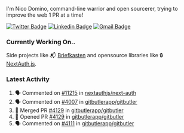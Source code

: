 
I'm Nico Domino, command-line warrior and open sourcerer, trying to improve the web 1 PR at a time!

[![Twitter Badge](https://img.shields.io/badge/-@ndom91-1ca0f1?style=flat-square&labelColor=1ca0f1&logo=twitter&logoColor=white&link=https://twitter.com/ndom91)](https://twitter.com/ndom91) [![Linkedin Badge](https://img.shields.io/badge/-ndom91-blue?style=flat-square&logo=Linkedin&logoColor=white&link=https://www.linkedin.com/in/ndom91/)](https://www.linkedin.com/in/ndom91/) [![Gmail Badge](https://img.shields.io/badge/-yo@ndo.dev-c14438?style=flat-square&logo=mail.ru&logoColor=white&link=mailto:yo@ndo.dev)](mailto:yo@ndo.dev)

### Currently Working On..

Side projects like 📬 [Briefkasten](https://briefkastenhq.com) and opensource libraries like 🔒 [NextAuth.js](https://github.com/nextauthjs/next-auth).

<!--START_SECTION_PROFILE_VIEWS:readme-info-->
<!--END_SECTION_PROFILE_VIEWS:readme-info-->

<!--START_SECTION_DAILY_COMMIT:readme-info-->
<!--END_SECTION_DAILY_COMMIT:readme-info-->

<!--START_SECTION_WEEKLY_COMMIT:readme-info-->
<!--END_SECTION_WEEKLY_COMMIT:readme-info-->

### Latest Activity

<!--START_SECTION:activity-->
1. 🗣 Commented on [#11215](https://github.com/nextauthjs/next-auth/pull/11215#issuecomment-2180387842) in [nextauthjs/next-auth](https://github.com/nextauthjs/next-auth)
2. 🗣 Commented on [#4007](https://github.com/gitbutlerapp/gitbutler/issues/4007#issuecomment-2180206582) in [gitbutlerapp/gitbutler](https://github.com/gitbutlerapp/gitbutler)
3. 🎉 Merged PR [#4129](https://github.com/gitbutlerapp/gitbutler/pull/4129) in [gitbutlerapp/gitbutler](https://github.com/gitbutlerapp/gitbutler)
4. 💪 Opened PR [#4129](https://github.com/gitbutlerapp/gitbutler/pull/4129) in [gitbutlerapp/gitbutler](https://github.com/gitbutlerapp/gitbutler)
5. 🗣 Commented on [#4111](https://github.com/gitbutlerapp/gitbutler/pull/4111#issuecomment-2180005112) in [gitbutlerapp/gitbutler](https://github.com/gitbutlerapp/gitbutler)
<!--END_SECTION:activity-->
